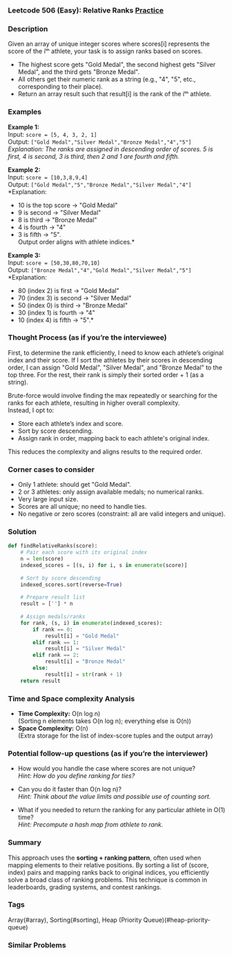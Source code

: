 ### Leetcode 506 (Easy): Relative Ranks [Practice](https://leetcode.com/problems/relative-ranks)

### Description  
Given an array of unique integer scores where scores[i] represents the score of the iᵗʰ athlete, your task is to assign ranks based on scores.  
- The highest score gets "Gold Medal", the second highest gets "Silver Medal", and the third gets "Bronze Medal".
- All others get their numeric rank as a string (e.g., "4", "5", etc., corresponding to their place).
- Return an array result such that result[i] is the rank of the iᵗʰ athlete.

### Examples  

**Example 1:**  
Input: `score = [5, 4, 3, 2, 1]`  
Output: `["Gold Medal","Silver Medal","Bronze Medal","4","5"]`  
*Explanation: The ranks are assigned in descending order of scores. 5 is first, 4 is second, 3 is third, then 2 and 1 are fourth and fifth.*

**Example 2:**  
Input: `score = [10,3,8,9,4]`  
Output: `["Gold Medal","5","Bronze Medal","Silver Medal","4"]`  
*Explanation:  
- 10 is the top score → "Gold Medal"  
- 9 is second → "Silver Medal"  
- 8 is third → "Bronze Medal"  
- 4 is fourth → "4"  
- 3 is fifth → "5".  
Output order aligns with athlete indices.*

**Example 3:**  
Input: `score = [50,30,80,70,10]`  
Output: `["Bronze Medal","4","Gold Medal","Silver Medal","5"]`  
*Explanation:   
- 80 (index 2) is first → "Gold Medal"  
- 70 (index 3) is second → "Silver Medal"  
- 50 (index 0) is third → "Bronze Medal"  
- 30 (index 1) is fourth → "4"  
- 10 (index 4) is fifth → "5".*

### Thought Process (as if you’re the interviewee)  

First, to determine the rank efficiently, I need to know each athlete’s original index and their score. If I sort the athletes by their scores in descending order, I can assign "Gold Medal", "Silver Medal", and "Bronze Medal" to the top three. For the rest, their rank is simply their sorted order + 1 (as a string).

Brute-force would involve finding the max repeatedly or searching for the ranks for each athlete, resulting in higher overall complexity.  
Instead, I opt to:
- Store each athlete’s index and score.
- Sort by score descending.
- Assign rank in order, mapping back to each athlete's original index.

This reduces the complexity and aligns results to the required order.

### Corner cases to consider  
- Only 1 athlete: should get "Gold Medal".
- 2 or 3 athletes: only assign available medals; no numerical ranks.
- Very large input size.
- Scores are all unique; no need to handle ties.
- No negative or zero scores (constraint: all are valid integers and unique).

### Solution

```python
def findRelativeRanks(score):
    # Pair each score with its original index
    n = len(score)
    indexed_scores = [(s, i) for i, s in enumerate(score)]
    
    # Sort by score descending
    indexed_scores.sort(reverse=True)
    
    # Prepare result list
    result = [''] * n
    
    # Assign medals/ranks
    for rank, (s, i) in enumerate(indexed_scores):
        if rank == 0:
            result[i] = "Gold Medal"
        elif rank == 1:
            result[i] = "Silver Medal"
        elif rank == 2:
            result[i] = "Bronze Medal"
        else:
            result[i] = str(rank + 1)
    return result
```

### Time and Space complexity Analysis  

- **Time Complexity:** O(n log n)  
  (Sorting n elements takes O(n log n); everything else is O(n))
- **Space Complexity:** O(n)  
  (Extra storage for the list of index-score tuples and the output array)

### Potential follow-up questions (as if you’re the interviewer)  

- How would you handle the case where scores are not unique?  
  *Hint: How do you define ranking for ties?*

- Can you do it faster than O(n log n)?  
  *Hint: Think about the value limits and possible use of counting sort.*

- What if you needed to return the ranking for any particular athlete in O(1) time?  
  *Hint: Precompute a hash map from athlete to rank.*

### Summary  
This approach uses the **sorting + ranking pattern**, often used when mapping elements to their relative positions. By sorting a list of (score, index) pairs and mapping ranks back to original indices, you efficiently solve a broad class of ranking problems. This technique is common in leaderboards, grading systems, and contest rankings.

### Tags
Array(#array), Sorting(#sorting), Heap (Priority Queue)(#heap-priority-queue)

### Similar Problems
